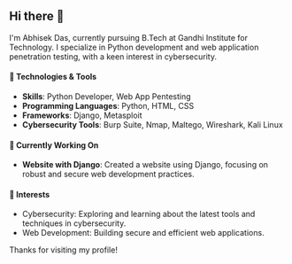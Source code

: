 ## Hi there 👋


<!--**Abhisek3005/Abhisek3005** is a ✨ _special_ ✨ repository because its `README.md` (this file) appears on your GitHub profile-->
I'm Abhisek Das, currently pursuing  B.Tech at Gandhi Institute for Technology. I specialize in Python development and web application penetration testing, with a keen interest in cybersecurity.

#### 🔧 Technologies & Tools
- **Skills**: Python Developer, Web App Pentesting
- **Programming Languages**: Python, HTML, CSS
- **Frameworks**: Django, Metasploit
- **Cybersecurity Tools**: Burp Suite, Nmap, Maltego, Wireshark, Kali Linux

#### 🌱 Currently Working On
- **Website with Django**: Created a website using Django, focusing on robust and secure web development practices.

#### 🌟 Interests
- Cybersecurity: Exploring and learning about the latest tools and techniques in cybersecurity.
- Web Development: Building secure and efficient web applications.

Thanks for visiting my profile!

